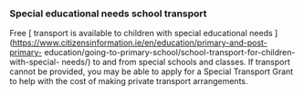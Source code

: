 ###  **Special educational needs school transport**

Free [ transport is available to children with special educational needs
](https://www.citizensinformation.ie/en/education/primary-and-post-primary-
education/going-to-primary-school/school-transport-for-children-with-special-
needs/) to and from special schools and classes. If transport cannot be
provided, you may be able to apply for a Special Transport Grant to help with
the cost of making private transport arrangements.

